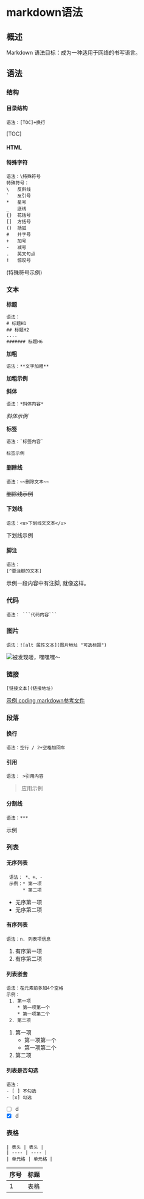 # markdown语法

## 概述

Markdown 语法目标：成为一种适用于网络的书写语言。

## 语法

### 结构

#### 目录结构

```text
语法：[TOC]+换行
```

\[TOC\]

#### HTML

#### 特殊字符

```text
语法：\特殊符号
特殊符号：
\   反斜线
`   反引号
*   星号
_   底线
{}  花括号
[]  方括号
()  括弧
#   井字号
+   加号
-   减号
.   英文句点
!   惊叹号
```

\(特殊符号示例\)

### 文本

**标题**

```text
语法：
# 标题H1
## 标题H2
....
####### 标题H6
```

**加粗**

```text
语法：**文字加粗**
```

**加粗示例**

**斜体**

```text
语法：*斜体内容*
```

_斜体示例_

**标签**

```text
语法：`标签内容`
```

`标签示例`

#### 删除线

```text
语法：~~删除文本~~
```

~~删除线示例~~

#### 下划线

```text
语法：<u>下划线文文本</u>
```

下划线示例

#### 脚注

```text
语法：
[^要注脚的文本]
```

示例一段内容中有注脚, 就像这样。

### 代码

```text
语法： ```代码内容```
```

### 图片

```text
语法：![alt 属性文本](图片地址 "可选标题")
```

![&#x88AB;&#x53D1;&#x73B0;&#x55BD;&#xFF0C;&#x563F;&#x563F;&#x563F;&#xFF5E;](https://www.runoob.com/wp-content/uploads/2019/03/iconfinder_markdown_298823.png)

### 链接

```text
[链接文本](链接地址)
```

[示例 coding markdown参考文件](https://coding.net/help/doc/project/markdown.html)

### 段落

#### 换行

```text
语法：空行 / 2+空格加回车
```

#### 引用

```text
语法： >引用内容
```

> 应用示例

#### 分割线

```text
语法：***
```

示例

### 列表

#### 无序列表

```text
 语法： *、+、- 
 示例：* 第一项
      * 第二项
```

* 无序第一项
* 无序第二项

#### 有序列表

```text
语法：n. 列表项信息
```

1. 有序第一项
2. 有序第二项

#### 列表嵌套

```text
语法：在元素前多加4个空格
示例：
 1. 第一项
    * 第一项第一个
    * 第一项第二个
 2. 第二项
```

1. 第一项
   * 第一项第一个
   * 第一项第二个
2. 第二项

#### 列表是否勾选

```text
语法：
- [ ] 不勾选
- [x] 勾选
```

* [ ] d
* [x] d

### 表格

```text
| 表头 | 表头 |
| ---- | ---- |
| 单元格 | 单元格 |
```

| 序号 | 标题 |
| :--- | :--- |
| 1 | 表格 |

